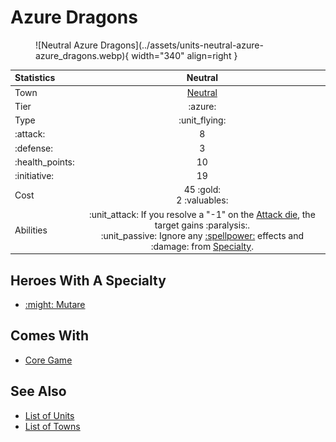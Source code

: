 # Azure Dragons

<figure markdown="span">
    ![Neutral Azure Dragons](../assets/units-neutral-azure-azure_dragons.webp){ width="340" align=right }
</figure>


| Statistics | Neutral |
| :--- | :---: |
| Town | [Neutral](../towns/neutral.md) |
| Tier | :azure: |
| Type | :unit_flying: |
| :attack: | 8 |
| :defense: | 3 |
| :health_points: | 10 |
| :initiative: | 19 |
| Cost | 45 :gold:<br>2 :valuables: |
| Abilities | :unit_attack: If you resolve a "-1" on the [Attack die](../dice.md#attack-die), the target gains :paralysis:.<br>:unit_passive: Ignore any [:spellpower:](../spells/index.md) effects and :damage: from [Specialty](../heroes/index.md). |


## Heroes With A Specialty

- [:might: Mutare](../heroes/mutare.md#specialty)


## Comes With

- [Core Game](../content/core_game.md)


## See Also

- [List of Units](index.md)
- [List of Towns](../towns/index.md)